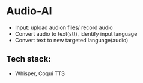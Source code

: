 # Audio-AI

- Input: upload audion files/ record audio
- Convert audio to text(stt), identify input language
- Convert text to new targeted language(audio)

## Tech stack: 
- Whisper, Coqui TTS
